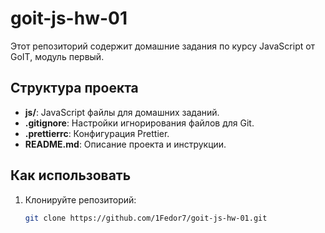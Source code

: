 # goit-js-hw-01

Этот репозиторий содержит домашние задания по курсу JavaScript от GoIT, модуль первый.

## Структура проекта

- **js/**: JavaScript файлы для домашних заданий.
- **.gitignore**: Настройки игнорирования файлов для Git.
- **.prettierrc**: Конфигурация Prettier.
- **README.md**: Описание проекта и инструкции.

## Как использовать

1. Клонируйте репозиторий:
   ```sh
   git clone https://github.com/1Fedor7/goit-js-hw-01.git
